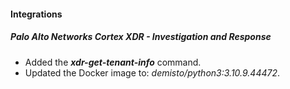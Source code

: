 
#### Integrations
##### Palo Alto Networks Cortex XDR - Investigation and Response
- Added the ***xdr-get-tenant-info*** command.
- Updated the Docker image to: *demisto/python3:3.10.9.44472*.
